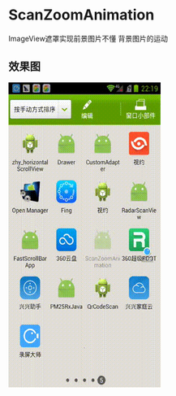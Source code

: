 # ScanZoomAnimation
ImageView遮罩实现前景图片不懂 背景图片的运动

## 效果图
![image](https://github.com/gpfduoduo/ScanZoomAnimation/blob/master/zoomScanView.gif "效果图") 
